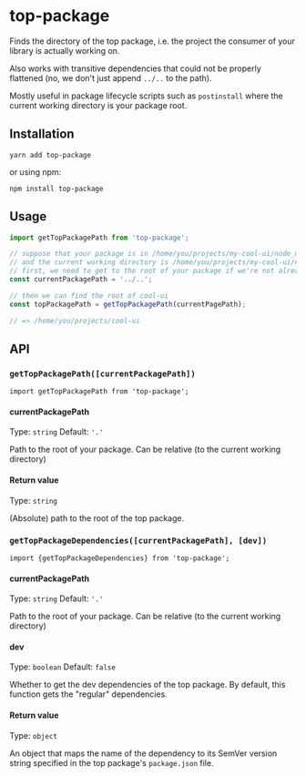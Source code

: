 # top-package

Finds the directory of the top package, i.e. the project the consumer of your library is actually working on.

Also works with transitive dependencies that could not be properly flattened (no, we don't just append `../..` to the path).

Mostly useful in package lifecycle scripts such as `postinstall` where the current working directory is your package root.

## Installation

	yarn add top-package

or using npm:

	npm install top-package

## Usage

```js
import getTopPackagePath from 'top-package';

// suppose that your package is in /home/you/projects/my-cool-ui/node_modules/your-awesome-lib
// and the current working directory is /home/you/projects/my-cool-ui/node_modules/your-awesome-lib/lib/util
// first, we need to get to the root of your package if we're not already there
const currentPackagePath = '../..';

// then we can find the root of cool-ui
const topPackagePath = getTopPackagePath(currentPagePath);

// => /home/you/projects/cool-ui
```

## API

### `getTopPackagePath([currentPackagePath])`

`import getTopPackagePath from 'top-package';`

#### currentPackagePath
Type: `string`
Default: `'.'`

Path to the root of your package. Can be relative (to the current working directory)

#### Return value
Type: `string`

(Absolute) path to the root of the top package.

### `getTopPackageDependencies([currentPackagePath], [dev])`

`import {getTopPackageDependencies} from 'top-package';`

#### currentPackagePath
Type: `string`
Default: `'.'`

Path to the root of your package. Can be relative (to the current working directory)

#### dev
Type: `boolean`
Default: `false`

Whether to get the dev dependencies of the top package. By default, this function gets the "regular" dependencies.

#### Return value
Type: `object`

An object that maps the name of the dependency to its SemVer version string specified in the top package's `package.json` file.
